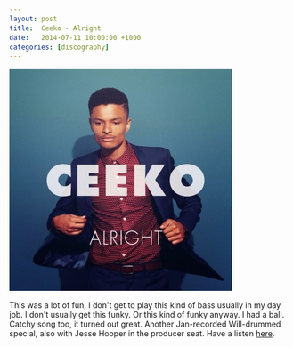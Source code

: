 ```yaml
---
layout: post
title:  Ceeko - Alright
date:   2014-07-11 10:00:00 +1000
categories: [discography]
---
```


![](/assets/discography/alright.jpg)

This was a lot of fun, I don't get to play this kind of bass usually in my day job. I don't usually get this funky. Or this kind of funky anyway. I had a ball. Catchy song too, it turned out great. Another Jan-recorded Will-drummed special, also with Jesse Hooper in the producer seat. Have a listen [here](https://open.spotify.com/track/7j44uPBARCwO8MgNUSOYnb?si=fsPZ405dQMC2PHnAkNAE0w).